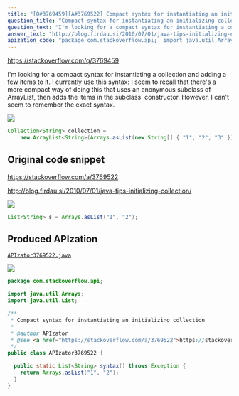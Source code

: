 ```yaml
---
title: "[Q#3769459][A#3769522] Compact syntax for instantiating an initializing collection"
question_title: "Compact syntax for instantiating an initializing collection"
question_text: "I'm looking for a compact syntax for instantiating a collection and adding a few items to it. I currently use this syntax: I seem to recall that there's a more compact way of doing this that uses an anonymous subclass of ArrayList, then adds the items in the subclass' constructor. However, I can't seem to remember the exact syntax."
answer_text: "http://blog.firdau.si/2010/07/01/java-tips-initializing-collection/"
apization_code: "package com.stackoverflow.api;  import java.util.Arrays; import java.util.List;  /**  * Compact syntax for instantiating an initializing collection  *  * @author APIzator  * @see <a href=\"https://stackoverflow.com/a/3769522\">https://stackoverflow.com/a/3769522</a>  */ public class APIzator3769522 {    public static List<String> syntax() throws Exception {     return Arrays.asList(\"1\", \"2\");   } }"
---
```


https://stackoverflow.com/q/3769459

I&#x27;m looking for a compact syntax for instantiating a collection and adding a few items to it. I currently use this syntax:
I seem to recall that there&#x27;s a more compact way of doing this that uses an anonymous subclass of ArrayList, then adds the items in the subclass&#x27; constructor. However, I can&#x27;t seem to remember the exact syntax.


<div class="code-logo"><img src="/stackoverflow.png" /></div>

```java
Collection<String> collection = 
    new ArrayList<String>(Arrays.asList(new String[] { "1", "2", "3" }));
```


## Original code snippet

https://stackoverflow.com/a/3769522

http://blog.firdau.si/2010/07/01/java-tips-initializing-collection/

<div class="code-logo"><img src="/stackoverflow.png" /></div>

```java
List<String> s = Arrays.asList("1", "2");
```

## Produced APIzation

[`APIzator3769522.java`](https://github.com/pasqualesalza/apization/raw/main/data/search/APIzator3769522.java)

<div class="code-logo"><img src="/apizator.png" /></div>

```java
package com.stackoverflow.api;

import java.util.Arrays;
import java.util.List;

/**
 * Compact syntax for instantiating an initializing collection
 *
 * @author APIzator
 * @see <a href="https://stackoverflow.com/a/3769522">https://stackoverflow.com/a/3769522</a>
 */
public class APIzator3769522 {

  public static List<String> syntax() throws Exception {
    return Arrays.asList("1", "2");
  }
}

```